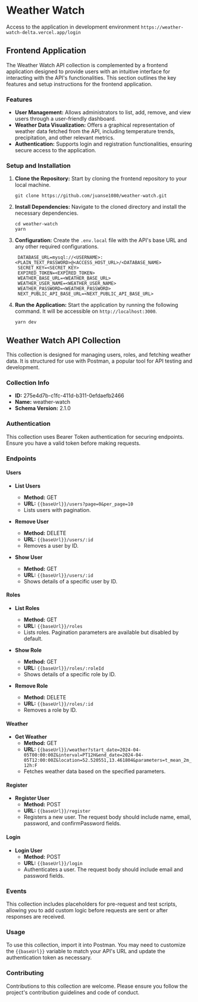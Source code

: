 # Weather Watch
Access to the application in development environment `https://weather-watch-delta.vercel.app/login`

## Frontend Application

The Weather Watch API collection is complemented by a frontend application designed to provide users with an intuitive interface for interacting with the API's functionalities. This section outlines the key features and setup instructions for the frontend application.

### Features

- **User Management:** Allows administrators to list, add, remove, and view users through a user-friendly dashboard.
- **Weather Data Visualization:** Offers a graphical representation of weather data fetched from the API, including temperature trends, precipitation, and other relevant metrics.
- **Authentication:** Supports login and registration functionalities, ensuring secure access to the application.

### Setup and Installation

1. **Clone the Repository:** Start by cloning the frontend repository to your local machine.
   ```
   git clone https://github.com/juanse1080/weather-watch.git
   ```

2. **Install Dependencies:** Navigate to the cloned directory and install the necessary dependencies.
   ```
   cd weather-watch
   yarn
   ```

3. **Configuration:** Create the `.env.local` file with the API's base URL and any other required configurations.
   ```
    DATABASE_URL=mysql://<USERNAME>:<PLAIN_TEXT_PASSWORD>@<ACCESS_HOST_URL>/<DATABASE_NAME>
    SECRET_KEY=<SECRET_KEY>
    EXPIRED_TOKEN=<EXPIRED_TOKEN>
    WEATHER_BASE_URL=<WEATHER_BASE_URL>
    WEATHER_USER_NAME=<WEATHER_USER_NAME>
    WEATHER_PASSWORD=<WEATHER_PASSWORD>
    NEXT_PUBLIC_API_BASE_URL=<NEXT_PUBLIC_API_BASE_URL>
   ```

4. **Run the Application:** Start the application by running the following command. It will be accessible on `http://localhost:3000`.
   ```
   yarn dev
   ```
   
## Weather Watch API Collection

This collection is designed for managing users, roles, and fetching weather data. It is structured for use with Postman, a popular tool for API testing and development.

### Collection Info

- **ID:** 275e4d7b-c1fc-411d-b311-0efdaefb2466
- **Name:** weather-watch
- **Schema Version:** 2.1.0

### Authentication

This collection uses Bearer Token authentication for securing endpoints. Ensure you have a valid token before making requests.

### Endpoints

#### Users

- **List Users**
  - **Method:** GET
  - **URL:** `{{baseUrl}}/users?page=0&per_page=10`
  - Lists users with pagination.

- **Remove User**
  - **Method:** DELETE
  - **URL:** `{{baseUrl}}/users/:id`
  - Removes a user by ID.

- **Show User**
  - **Method:** GET
  - **URL:** `{{baseUrl}}/users/:id`
  - Shows details of a specific user by ID.

#### Roles

- **List Roles**
  - **Method:** GET
  - **URL:** `{{baseUrl}}/roles`
  - Lists roles. Pagination parameters are available but disabled by default.

- **Show Role**
  - **Method:** GET
  - **URL:** `{{baseUrl}}/roles/:roleId`
  - Shows details of a specific role by ID.

- **Remove Role**
  - **Method:** DELETE
  - **URL:** `{{baseUrl}}/roles/:id`
  - Removes a role by ID.

#### Weather

- **Get Weather**
  - **Method:** GET
  - **URL:** `{{baseUrl}}/weather?start_date=2024-04-05T00:00:00Z&interval=PT12H&end_date=2024-04-05T12:00:00Z&location=52.520551,13.461804&parameters=t_mean_2m_12h:F`
  - Fetches weather data based on the specified parameters.

#### Register

- **Register User**
  - **Method:** POST
  - **URL:** `{{baseUrl}}/register`
  - Registers a new user. The request body should include name, email, password, and confirmPassword fields.

#### Login

- **Login User**
  - **Method:** POST
  - **URL:** `{{baseUrl}}/login`
  - Authenticates a user. The request body should include email and password fields.

### Events

This collection includes placeholders for pre-request and test scripts, allowing you to add custom logic before requests are sent or after responses are received.

### Usage

To use this collection, import it into Postman. You may need to customize the `{{baseUrl}}` variable to match your API's URL and update the authentication token as necessary.

### Contributing

Contributions to this collection are welcome. Please ensure you follow the project's contribution guidelines and code of conduct.